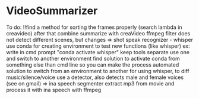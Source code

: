 # VideoSummarizer
To do:
!!find a method for sorting the frames properly (search lambda in creavideo)
after that combine summarize with creaVideo
ffmpeg filter does not detect different scenes, but changes => shot
speak recognizer - whisper
use conda for creating environment to test new functions (like whisper)
ex: write in cmd prompt "conda activate whisper"
keep tools separate
use one and switch to another environment
find solution to activate conda from something else than cmd line so you can make the process automated
solution to switch from an environment to another
for using whisper, to diff music/silence/voice use a detector, also detects male and female voices (see on gmail) => ina speech segmenter
extract mp3 from movie and process it with ina speech with ffmpeg
